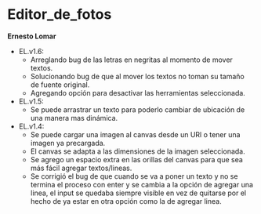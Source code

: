 # Editor_de_fotos

**Ernesto Lomar**

- EL.v1.6:
  - Arreglando bug de las letras en negritas al momento de mover textos.
  - Solucionando bug de que al mover los textos no toman su tamaño de fuente original.
  - Agregando opción para desactivar las herramientas seleccionada.
- EL.v1.5:
  - Se puede arrastrar un texto para poderlo cambiar de ubicación de una manera mas dinámica. 
- EL.v1.4:
  - Se puede cargar una imagen al canvas desde un URl o tener una imagen ya precargada.
  - El canvas se adapta a las dimensiones de la imagen seleccionada.
  - Se agrego un espacio extra en las orillas del canvas para que sea más fácil agregar textos/lineas.
  - Se corrigió el bug de que cuando se va a poner un texto y no se termina el proceso con enter y se cambia a la opción de agregar una  linea, el input se quedaba siempre visible en vez de quitarse por el hecho de ya estar en otra opción como la de agregar linea.
